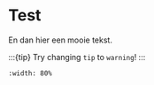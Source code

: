 # Test

En dan hier een mooie tekst.

:::{tip}
Try changing `tip` to `warning`!
:::

```{iframe} https://www.geogebra.org/material/iframe/id/juqurjpq/width/1536/height/620/border/888888/sfsb/true/smb/false/stb/false/stbh/false/ai/false/asb/false/sri/false/rc/false/ld/false/sdz/false/ctl/false
:width: 80%
```